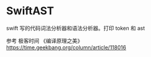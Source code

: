 # SwiftAST

swift 写的代码词法分析器和语法分析器。打印 token 和 ast 

参考 极客时间 《编译原理之美》
https://time.geekbang.org/column/article/118016

